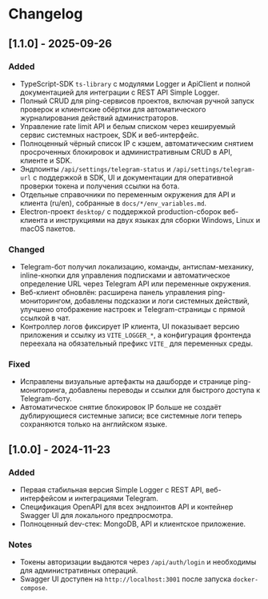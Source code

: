 # Changelog

## [1.1.0] - 2025-09-26
### Added
- TypeScript-SDK `ts-library` с модулями Logger и ApiClient и полной документацией для интеграции с REST API Simple Logger.
- Полный CRUD для ping-сервисов проектов, включая ручной запуск проверок и клиентские обёртки для автоматического журналирования действий администраторов.
- Управление rate limit API и белым списком через кешируемый сервис системных настроек, SDK и веб-интерфейс.
- Полноценный чёрный список IP с кэшем, автоматическим снятием просроченных блокировок и административным CRUD в API, клиенте и SDK.
- Эндпоинты `/api/settings/telegram-status` и `/api/settings/telegram-url` с поддержкой в SDK, UI и документации для оперативной проверки токена и получения ссылки на бота.
- Отдельные справочники по переменным окружения для API и клиента (ru/en), собранные в `docs/*/env_variables.md`.
- Electron-проект `desktop/` с поддержкой production-сборок веб-клиента и инструкциями на двух языках для сборки Windows, Linux и macOS пакетов.

### Changed
- Telegram-бот получил локализацию, команды, антиспам-механику, inline-кнопки для управления подписками и автоматическое определение URL через Telegram API или переменные окружения.
- Веб-клиент обновлён: расширена панель управления ping-мониторингом, добавлены подсказки и логи системных действий, улучшено отображение настроек и Telegram-страницы с прямой ссылкой в чат.
- Контроллер логов фиксирует IP клиента, UI показывает версию приложения и ссылку из `VITE_LOGGER_*`, а конфигурация фронтенда переехала на обязательный префикс `VITE_` для переменных среды.

### Fixed
- Исправлены визуальные артефакты на дашборде и странице ping-мониторинга, добавлены переводы и ссылки для быстрого доступа к Telegram-боту.
- Автоматическое снятие блокировок IP больше не создаёт дублирующиеся системные записи; все системные логи теперь сохраняются только на английском языке.

## [1.0.0] - 2024-11-23
### Added
- Первая стабильная версия Simple Logger с REST API, веб-интерфейсом и интеграциями Telegram.
- Спецификация OpenAPI для всех эндпоинтов API и контейнер Swagger UI для локального предпросмотра.
- Полноценный dev-стек: MongoDB, API и клиентское приложение.

### Notes
- Токены авторизации выдаются через `/api/auth/login` и необходимы для административных операций.
- Swagger UI доступен на `http://localhost:3001` после запуска `docker-compose`.
